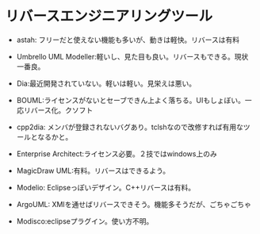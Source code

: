 # リバースエンジニアリングツール

* astah: フリーだと使えない機能も多いが、動きは軽快。リバースは有料
* Umbrello UML Modeller:軽いし、見た目も良い。リバースもできる。現状一番良。



* Dia:最近開発されていない。軽いは軽い。見栄えは悪い。
* BOUML:ライセンスがないとセーブできん上よく落ちる。UIもしょぼい。一応リバース化。クソフト
* cpp2dia: メンバが登録されないバグあり。tclshなので改修すれば有用なツールとなるかと。
* Enterprise Architect:ライセンス必要。２技ではwindows上のみ
* MagicDraw UML:有料。リバースはできるよう。
* Modelio: Eclipseっぽいデザイン。C++リバースは有料。
* ArgoUML: XMIを通せばリバースできそう。機能多そうだが、ごちゃごちゃ
* Modisco:eclipseプラグイン。使い方不明。



